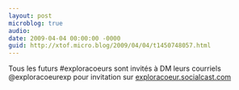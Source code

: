 ```yaml
---
layout: post
microblog: true
audio: 
date: 2009-04-04 00:00:00 -0000
guid: http://xtof.micro.blog/2009/04/04/t1450748057.html
---
```

Tous les futurs #exploracoeurs sont invités à DM leurs courriels @exploracoeurexp pour invitation sur [exploracoeur.socialcast.com](http://exploracoeur.socialcast.com)
